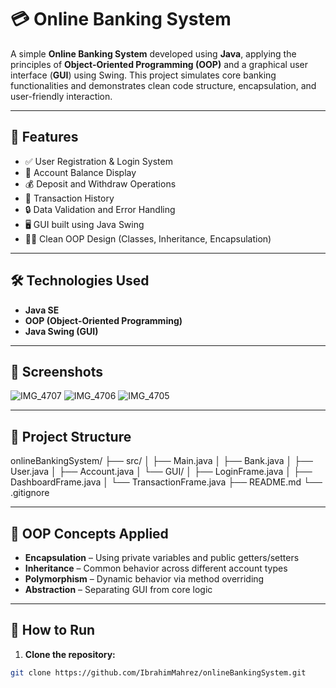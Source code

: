 # 💳 Online Banking System

A simple **Online Banking System** developed using **Java**, applying the principles of **Object-Oriented Programming (OOP)** and a graphical user interface (**GUI**) using Swing. This project simulates core banking functionalities and demonstrates clean code structure, encapsulation, and user-friendly interaction.

---

## 🚀 Features

- ✅ User Registration & Login System  
- 🏦 Account Balance Display  
- 💰 Deposit and Withdraw Operations  
- 📄 Transaction History  
- 🔒 Data Validation and Error Handling  
- 🖥️ GUI built using Java Swing  
- 👨‍💻 Clean OOP Design (Classes, Inheritance, Encapsulation)

---

## 🛠️ Technologies Used

- **Java SE**
- **OOP (Object-Oriented Programming)**
- **Java Swing (GUI)**

---

## 📸 Screenshots
![IMG_4707](https://github.com/user-attachments/assets/272b3c87-68a0-4875-aa90-a0aff05d6cd5)
![IMG_4706](https://github.com/user-attachments/assets/126c6bbb-4fb3-42da-8bbe-9329d806fc5f)
![IMG_4705](https://github.com/user-attachments/assets/5466d87c-7085-476c-bd7b-17968440e52f)


---

## 📁 Project Structure

onlineBankingSystem/
├── src/
│ ├── Main.java
│ ├── Bank.java
│ ├── User.java
│ ├── Account.java
│ └── GUI/
│ ├── LoginFrame.java
│ ├── DashboardFrame.java
│ └── TransactionFrame.java
├── README.md
└── .gitignore


---

## 🧠 OOP Concepts Applied

- **Encapsulation** – Using private variables and public getters/setters  
- **Inheritance** – Common behavior across different account types  
- **Polymorphism** – Dynamic behavior via method overriding  
- **Abstraction** – Separating GUI from core logic

---

## 🔧 How to Run

1. **Clone the repository:**
```bash
git clone https://github.com/IbrahimMahrez/onlineBankingSystem.git

